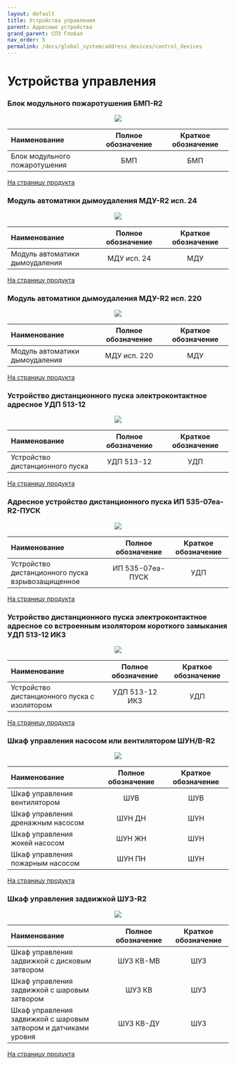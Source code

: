 ```yaml
---
layout: default
title: Устройства управления
parent: Адресные устройства
grand_parent: СПЗ Глобал
nav_order: 5
permalink: /docs/global_system/address_devices/control_devices
---
```


# Устройства управления
### Блок модульного пожаротушения БМП-R2

<p align="center">
<img src="../../../assets/images/devices/bmp.png">
</p>

|Наименование|Полное обозначение|Краткое обозначение|
|:---|:---:|:---:|
|Блок модульного пожаротушения|БМП|БМП|

<a href="https://products.rubezh.ru/products/bmp_r2-3326/" target="_blank">На страницу продукта</a>

### Модуль автоматики дымоудаления МДУ-R2 исп. 24

<p align="center">
<img src="../../../assets/images/devices/mdu_isp.24.png">
</p>

|Наименование|Полное обозначение|Краткое обозначение|
|:---|:---:|:---:|
|Модуль автоматики дымоудаления|МДУ исп. 24|МДУ|

<a href="https://products.rubezh.ru/products/mdu_r2_isp_24-3362/" target="_blank">На страницу продукта</a>

### Модуль автоматики дымоудаления МДУ-R2 исп. 220

<p align="center">
<img src="../../../assets/images/devices/mdu_isp.220.png">
</p>

|Наименование|Полное обозначение|Краткое обозначение|
|:---|:---:|:---:|
|Модуль автоматики дымоудаления|МДУ исп. 220|МДУ|

<a href="https://products.rubezh.ru/products/mdu_r2_isp_220-3363/" target="_blank">На страницу продукта</a>

### Устройство дистанционного пуска электроконтактное адресное УДП 513-12

<p align="center">
<img src="../../../assets/images/devices/udp_513_12.png">
</p>

|Наименование|Полное обозначение|Краткое обозначение|
|:---|:---:|:---:|
|Устройство дистанционного пуска|УДП 513-12|УДП|

<a href="https://products.rubezh.ru/products/udp_513_12-3358/" target="_blank">На страницу продукта</a>

### Адресное устройство дистанционного пуска ИП 535-07еа-R2-ПУСК

<p align="center">
<img src="../../../assets/images/devices/ip_535_07ea_pusk.png">
</p>

|Наименование|Полное обозначение|Краткое обозначение|
|:---|:---:|:---:|
|Устройство дистанционного пуска взрывозащищенное|ИП 535-07еа-ПУСК|УДП|

<a href="https://products.rubezh.ru/products/ip535_07ea_r2_pusk-7110/" target="_blank">На страницу продукта</a>

### Устройство дистанционного пуска электроконтактное адресное со встроенным изолятором короткого замыкания УДП 513-12 ИКЗ

<p align="center">
<img src="../../../assets/images/devices/udp_513_12_ikz.png">
</p>

|Наименование|Полное обозначение|Краткое обозначение|
|:---|:---:|:---:|
|Устройство дистанционного пуска с изолятором|УДП 513-12 ИКЗ|УДП|

<a href="https://products.rubezh.ru/products/udp_513_12ikz-4315/" target="_blank">На страницу продукта</a>

### Шкаф управления насосом или вентилятором ШУН/В-R2

<p align="center">
<img src="../../../assets/images/devices/shun_v.png">
</p>

|Наименование|Полное обозначение|Краткое обозначение|
|:---|:---:|:---:|
|Шкаф управления вентилятором|ШУВ|ШУВ|
|Шкаф управления дренажным насосом|ШУН ДН|ШУН|
|Шкаф управления жокей насосом|ШУН ЖН|ШУН|
|Шкаф управления пожарным насосом|ШУН ПН|ШУН|

<a href="https://products.rubezh.ru/products/shun_v_r2-3355/" target="_blank">На страницу продукта</a>

### Шкаф управления задвижкой ШУЗ-R2

<p align="center">
<img src="../../../assets/images/devices/shuz.png">
</p>

|Наименование|Полное обозначение|Краткое обозначение|
|:---|:---:|:---:|
|Шкаф управления задвижкой с дисковым затвором|ШУЗ КВ-МВ|ШУЗ|
|Шкаф управления задвижкой с шаровым затвором|ШУЗ КВ|ШУЗ|
|Шкаф управления задвижкой с шаровым затвором и датчиками уровня|ШУЗ КВ-ДУ|ШУЗ|

<a href="https://products.rubezh.ru/products/shuz_r2-3357/" target="_blank">На страницу продукта</a>
